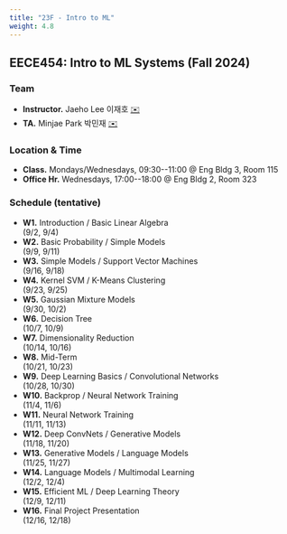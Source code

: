 ```yaml
---
title: "23F - Intro to ML"
weight: 4.8
---
```


## **EECE454: Intro to ML Systems (Fall 2024)**

### **Team**
- **Instructor.** Jaeho Lee 이재호 [✉️](mailto:jaeho.lee@postech.ac.kr)
- **TA.** Minjae Park 박민재 [✉️](mailto:mjae.park@postech.ac.kr)

### **Location & Time**
- **Class.** Mondays/Wednesdays, 09:30--11:00 @ Eng Bldg 3, Room 115
- **Office Hr.** Wednesdays, 17:00--18:00 @ Eng Bldg 2, Room 323


### **Schedule (tentative)**
- **W1.** Introduction / Basic Linear Algebra  
(9/2, 9/4)
- **W2.** Basic Probability / Simple Models  
(9/9, 9/11)  
- **W3.** Simple Models / Support Vector Machines  
(9/16, 9/18)  
- **W4.** Kernel SVM / K-Means Clustering  
(9/23, 9/25)
- **W5.** Gaussian Mixture Models  
(9/30, 10/2)
- **W6.** Decision Tree  
(10/7, 10/9)
- **W7.** Dimensionality Reduction  
(10/14, 10/16)
- **W8.** Mid-Term  
(10/21, 10/23)
- **W9.** Deep Learning Basics / Convolutional Networks  
(10/28, 10/30)
- **W10.** Backprop / Neural Network Training   
(11/4, 11/6)
- **W11.** Neural Network Training  
(11/11, 11/13)
- **W12.** Deep ConvNets / Generative Models  
(11/18, 11/20)
- **W13.** Generative Models / Language Models  
(11/25, 11/27)
- **W14.** Language Models / Multimodal Learning  
(12/2, 12/4)
- **W15.** Efficient ML / Deep Learning Theory   
(12/9, 12/11)  
- **W16.** Final Project Presentation  
(12/16, 12/18)
